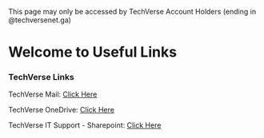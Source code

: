 This page may only be accessed by TechVerse Account Holders (ending in @techversenet.ga)
# Welcome to Useful Links
### TechVerse Links
TechVerse Mail: [Click Here](outlook.office.com)


TechVerse OneDrive: [Click Here](ecoadcs-my.sharepoint.com)


TechVerse IT Support - Sharepoint: [Click Here](https://ecoadcs.sharepoint.com/sites/TechVerse/Shared%20Documents/Forms/AllItems.aspx)



